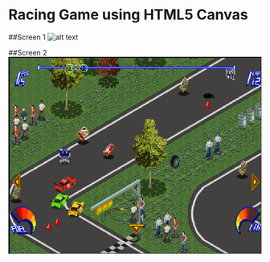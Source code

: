 # Racing Game using HTML5 Canvas
##Screen 1
![alt text](https://github.com/webdevpark/Racing/blob/master/racing.png&raw=true)

##Screen 2
![alt text](https://github.com/webdevpark/Racing/blob/master/racing-1.png?raw=true)
